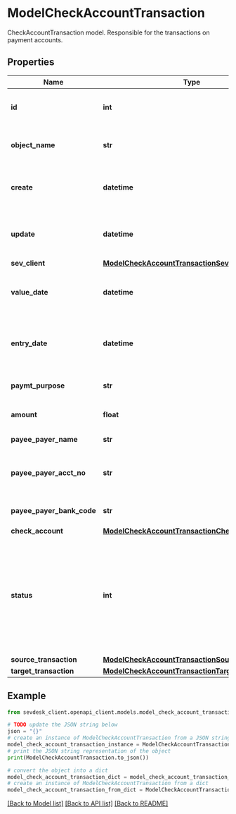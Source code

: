 # ModelCheckAccountTransaction

CheckAccountTransaction model. Responsible for the transactions on payment accounts.

## Properties

Name | Type | Description | Notes
------------ | ------------- | ------------- | -------------
**id** | **int** | The check account transaction id | [optional] [readonly] 
**object_name** | **str** | The check account transaction object name | [optional] [readonly] 
**create** | **datetime** | Date of check account transaction creation | [optional] [readonly] 
**update** | **datetime** | Date of last check account transaction update | [optional] [readonly] 
**sev_client** | [**ModelCheckAccountTransactionSevClient**](ModelCheckAccountTransactionSevClient.md) |  | [optional] 
**value_date** | **datetime** | Date the check account transaction was booked | 
**entry_date** | **datetime** | Date the check account transaction was imported | [optional] 
**paymt_purpose** | **str** | The purpose of the transaction | [optional] 
**amount** | **float** | Amount of the transaction | 
**payee_payer_name** | **str** | Name of the other party | 
**payee_payer_acct_no** | **str** | IBAN or account number of the other party | [optional] 
**payee_payer_bank_code** | **str** | BIC or bank code of the other party | [optional] 
**check_account** | [**ModelCheckAccountTransactionCheckAccount**](ModelCheckAccountTransactionCheckAccount.md) |  | 
**status** | **int** | Status of the check account transaction.&lt;br&gt;       100 &lt;-&gt; Created&lt;br&gt;       200 &lt;-&gt; Linked&lt;br&gt;       300 &lt;-&gt; Private&lt;br&gt;       400 &lt;-&gt; Booked | 
**source_transaction** | [**ModelCheckAccountTransactionSourceTransaction**](ModelCheckAccountTransactionSourceTransaction.md) |  | [optional] 
**target_transaction** | [**ModelCheckAccountTransactionTargetTransaction**](ModelCheckAccountTransactionTargetTransaction.md) |  | [optional] 

## Example

```python
from sevdesk_client.openapi_client.models.model_check_account_transaction import ModelCheckAccountTransaction

# TODO update the JSON string below
json = "{}"
# create an instance of ModelCheckAccountTransaction from a JSON string
model_check_account_transaction_instance = ModelCheckAccountTransaction.from_json(json)
# print the JSON string representation of the object
print(ModelCheckAccountTransaction.to_json())

# convert the object into a dict
model_check_account_transaction_dict = model_check_account_transaction_instance.to_dict()
# create an instance of ModelCheckAccountTransaction from a dict
model_check_account_transaction_from_dict = ModelCheckAccountTransaction.from_dict(model_check_account_transaction_dict)
```
[[Back to Model list]](../README.md#documentation-for-models) [[Back to API list]](../README.md#documentation-for-api-endpoints) [[Back to README]](../README.md)


